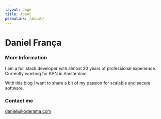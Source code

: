 ```yaml
---
layout: page
title: About
permalink: /about/
---
```


# Daniel França

### More Information

I am a full stack developer with almost 20 years of professional experience. Currently working for KPN in Amsterdam

With this blog I want to share a bit of my passion for scalable and secure software.
### Contact me

[daniel@koderama.com](mailto:daniel@koderama.com)